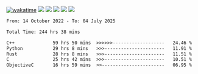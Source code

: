 [![wakatime](https://wakatime.com/badge/user/368879df-dc38-4b1a-86c4-8a2054a0e074.svg)](https://wakatime.com/@368879df-dc38-4b1a-86c4-8a2054a0e074)
<img src="https://img.shields.io/badge/Windows-0078D6?style=flat&logo=Windows&logoColor=white">
<img src="https://img.shields.io/badge/IntelliJ_IDEA-000000.svg?style=flat&logo=IntelliJ-IDEA&logoColor=white">
<img src="https://img.shields.io/badge/CLion-000000.svg?style=flat&logo=CLion&logoColor=white">
<img src="https://img.shields.io/badge/Visual_Studio_Code-007ACC?style=flat&logo=Visual-Studio-Code&logoColor=white">
<img src="https://img.shields.io/badge/Discord-5865F2?label=kano42&style=flat&logo=discord&logoColor=white">
<br>


<!--START_SECTION:waka-->

```txt
From: 14 October 2022 - To: 04 July 2025

Total Time: 244 hrs 38 mins

C++              59 hrs 50 mins  >>>>>>-------------------   24.46 %
Python           29 hrs 8 mins   >>>----------------------   11.91 %
Rust             28 hrs 8 mins   >>>----------------------   11.51 %
C                25 hrs 42 mins  >>>----------------------   10.51 %
ObjectiveC       16 hrs 59 mins  >>-----------------------   06.95 %
```

<!--END_SECTION:waka-->
